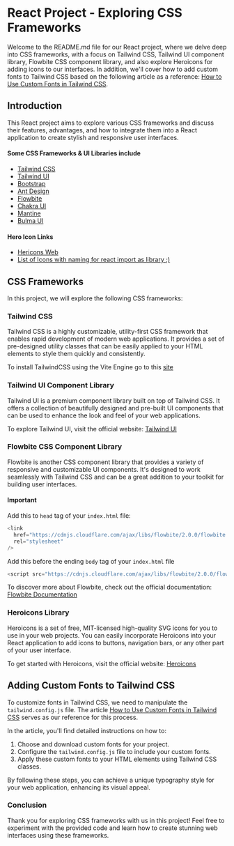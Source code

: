 # React Project - Exploring CSS Frameworks

Welcome to the README.md file for our React project, where we delve deep into CSS frameworks, with a focus on Tailwind CSS, Tailwind UI component library, Flowbite CSS component library, and also explore Heroicons for adding icons to our interfaces. In addition, we'll cover how to add custom fonts to Tailwind CSS based on the following article as a reference: [How to Use Custom Fonts in Tailwind CSS](https://blog.logrocket.com/how-to-use-custom-fonts-tailwind-css/).

## Introduction

This React project aims to explore various CSS frameworks and discuss their features, advantages, and how to integrate them into a React application to create stylish and responsive user interfaces.

#### Some CSS Frameworks & UI Libraries include

- [Tailwind CSS](https://tailwindcss.com/)
- [Tailwind UI](https://tailwindui.com/)
- [Bootstrap](https://getbootstrap.com/)
- [Ant Design](https://ant.design/)
- [Flowbite](https://flowbite.com/)
- [Chakra UI](https://chakra-ui.com/)
- [Mantine](https://mantine.dev/)
- [Bulma UI](https://bulma.io/)

#### Hero Icon Links

- [Hericons Web](https://heroicons.com/)
- [List of Icons with naming for react import as library ;)](https://unpkg.com/browse/@heroicons/react@2.0.18/24/outline/)

## CSS Frameworks

In this project, we will explore the following CSS frameworks:

### Tailwind CSS

Tailwind CSS is a highly customizable, utility-first CSS framework that enables rapid development of modern web applications. It provides a set of pre-designed utility classes that can be easily applied to your HTML elements to style them quickly and consistently.

To install TailwindCSS using the Vite Engine go to this [site](https://tailwindcss.com/docs/guides/vite)

### Tailwind UI Component Library

Tailwind UI is a premium component library built on top of Tailwind CSS. It offers a collection of beautifully designed and pre-built UI components that can be used to enhance the look and feel of your web applications.

To explore Tailwind UI, visit the official website: [Tailwind UI](https://tailwindui.com/)

### Flowbite CSS Component Library

Flowbite is another CSS component library that provides a variety of responsive and customizable UI components. It's designed to work seamlessly with Tailwind CSS and can be a great addition to your toolkit for building user interfaces.

#### Important

Add this to `head` tag of your `index.html` file:

```js
<link
  href="https://cdnjs.cloudflare.com/ajax/libs/flowbite/2.0.0/flowbite.min.css"
  rel="stylesheet"
/>
```

Add this before the ending `body` tag of your `index.html` file

```js
<script src="https://cdnjs.cloudflare.com/ajax/libs/flowbite/2.0.0/flowbite.min.js"></script>
```

To discover more about Flowbite, check out the official documentation: [Flowbite Documentation](https://flowbite.com/docs/introduction)

### Heroicons Library

Heroicons is a set of free, MIT-licensed high-quality SVG icons for you to use in your web projects. You can easily incorporate Heroicons into your React application to add icons to buttons, navigation bars, or any other part of your user interface.

To get started with Heroicons, visit the official website: [Heroicons](https://heroicons.com/)

## Adding Custom Fonts to Tailwind CSS

To customize fonts in Tailwind CSS, we need to manipulate the `tailwind.config.js` file. The article [How to Use Custom Fonts in Tailwind CSS](https://blog.logrocket.com/how-to-use-custom-fonts-tailwind-css/) serves as our reference for this process.

In the article, you'll find detailed instructions on how to:

1.  Choose and download custom fonts for your project.
2.  Configure the `tailwind.config.js` file to include your custom fonts.
3.  Apply these custom fonts to your HTML elements using Tailwind CSS classes.

By following these steps, you can achieve a unique typography style for your web application, enhancing its visual appeal.

### Conclusion

Thank you for exploring CSS frameworks with us in this project! Feel free to experiment with the provided code and learn how to create stunning web interfaces using these frameworks.
